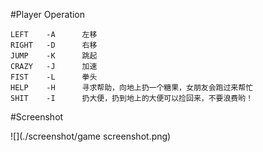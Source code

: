 #Player Operation

````
LEFT    -A      左移
RIGHT   -D      右移
JUMP    -K      跳起
CRAZY   -J      加速
FIST    -L      拳头
HELP    -H      寻求帮助，向地上扔一个糖果，女朋友会跑过来帮忙
SHIT    -I      扔大便，扔到地上的大便可以捡回来，不要浪费哟！
````
#Screenshot

![](./screenshot/game screenshot.png)
